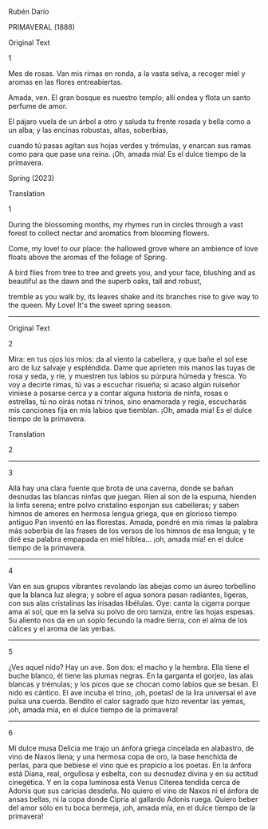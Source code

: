 Rubén Darío 

PRIMAVERAL (1888)

Original Text

1

Mes de rosas. Van mis rimas
en ronda, a la vasta selva,
a recoger miel y aromas
en las flores entreabiertas.

Amada, ven. El gran bosque
es nuestro templo; allí ondea
y flota un santo perfume
de amor. 

El pájaro vuela
de un árbol a otro y saluda
tu frente rosada y bella
como a un alba; y las encinas
robustas, altas, soberbias,

cuando tú pasas agitan
sus hojas verdes y trémulas,
y enarcan sus ramas como
para que pase una reina.
¡Oh, amada mía! Es el dulce
tiempo de la primavera.

Spring (2023)

Translation

1

During the blossoming months, my
rhymes run in circles through a vast
forest to collect nectar and
aromatics from blooming flowers.

Come, my love! to our place: the hallowed
grove where an ambience of love floats
above the aromas of the foliage of Spring.

A bird flies from tree to tree and
greets you, and your face, blushing
and as beautiful as the dawn and the
superb oaks, tall and robust,

tremble as you walk by, its leaves
shake and its branches rise to give
way to the queen. My Love! It's the
sweet spring season.


* * * * *

Original Text

2

Mira: en tus ojos los míos:
da al viento la cabellera,
y que bañe el sol ese aro
de luz salvaje y espléndida.
Dame que aprieten mis manos
las tuyas de rosa y seda,
y ríe, y muestren tus labios
su púrpura húmeda y fresca.
Yo voy a decirte rimas,
tú vas a escuchar risueña;
si acaso algún ruiseñor
viniese a posarse cerca
y a contar alguna historia
de ninfa, rosas o estrellas,
tú no oirás notas ni trinos,
sino enamorada y regia,
escucharás mis canciones
fija en mis labios que tiemblan.
¡Oh, amada mía! Es el dulce
tiempo de la primavera.

Translation

2

* * * * *

3

Allá hay una clara fuente
que brota de una caverna,
donde se bañan desnudas
las blancas ninfas que juegan.
Ríen al son de la espuma,
hienden la linfa serena;
entre polvo cristalino
esponjan sus cabelleras;
y saben himnos de amores
en hermosa lengua griega,
que en glorioso tiempo antiguo
Pan inventó en las florestas.
Amada, pondré en mis rimas
la palabra más soberbia
de las frases de los versos
de los himnos de esa lengua;
y te diré esa palabra
empapada en miel hiblea...
¡oh, amada mía! en el dulce
tiempo de la primavera.

* * * * *

4

Van en sus grupos vibrantes
revolando las abejas
como un áureo torbellino
que la blanca luz alegra;
y sobre el agua sonora
pasan radiantes, ligeras,
con sus alas cristalinas
las irisadas libélulas.
Oye: canta la cigarra
porque ama al sol, que en la selva
su polvo de oro tamiza,
entre las hojas espesas.
Su aliento nos da en un soplo
fecundo la madre tierra,
con el alma de los cálices
y el aroma de las yerbas.

* * * * *

5

¿Ves aquel nido? Hay un ave.
Son dos: el macho y la hembra.
Ella tiene el buche blanco,
él tiene las plumas negras.
En la garganta el gorjeo,
las alas blancas y trémulas;
y los picos que se chocan
como labios que se besan.
El nido es cántico. El ave
incuba el trino, ¡oh, poetas!
de la lira universal
el ave pulsa una cuerda.
Bendito el calor sagrado
que hizo reventar las yemas,
¡oh, amada mía, en el dulce
tiempo de la primavera!

* * * * *

6

Mi dulce musa Delicia
me trajo un ánfora griega
cincelada en alabastro,
de vino de Naxos llena;
y una hermosa copa de oro,
la base henchida de perlas,
para que bebiese el vino
que es propicio a los poetas.
En la ánfora está Diana,
real, orgullosa y esbelta,
con su desnudez divina
y en su actitud cinegética.
Y en la copa luminosa
está Venus Citerea
tendida cerca de Adonis
que sus caricias desdeña.
No quiero el vino de Naxos
ni el ánfora de ansas bellas,
ni la copa donde Cipria
al gallardo Adonis ruega.
Quiero beber del amor
sólo en tu boca bermeja,
¡oh, amada mía, en el dulce
tiempo de la primavera!
